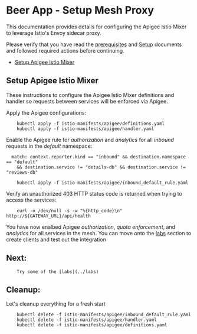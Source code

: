 # Beer App - Setup Mesh Proxy 
This documentation provides details for configuring the Apigee Istio Mixer to leverage Istio's Envoy sidecar proxy. 

Please verify that you have read the [prerequisites](PREREQUISITES.md) and [Setup](SETUP.md) documents and followed required actions before continuing.

* [Setup Apigee Istio Mixer](#setup_apigee_istio_mixer)


## <a name="setup_apigee_istio_mixer">Setup Apigee Istio Mixer</a>
These instructions to configure the Apigee Istio Mixer definitions and handler so requests between services will be enforced via Apigee. 

Apply the Apigee configurations:

        kubectl apply -f istio-manifests/apigee/definitions.yaml
        kubectl apply -f istio-manifests/apigee/handler.yaml

Enable the Apigee rule for *authorization* and *analytics* for all _inbound_ requests in the _default_ namespace:
```
  match: context.reporter.kind == "inbound" && destination.namespace == "default"
    && destination.service != "details-db" && destination.service != "reviews-db"
```
        kubectl apply -f istio-manifests/apigee/inbound_default_rule.yaml

Verify an unauthorized 403 HTTP status code is returned when trying to access the services:

        curl -o /dev/null -s -w "%{http_code}\n" http://${GATEWAY_URL}/api/health

You have now enalbed Apigee *authorization*, *quota enforcement*, and *analytics* for all services in the mesh. You can move onto the [labs](../labs) section to create clients and test out the integration


## <a name="next"></a>Next:

        Try some of the [labs](../labs)


## <a name="cleanup"></a>Cleanup:
Let's cleanup everything for a fresh start

        kubectl delete -f istio-manifests/apigee/inbound_default_rule.yaml
        kubectl delete -f istio-manifests/apigee/handler.yaml
        kubectl delete -f istio-manifests/apigee/definitions.yaml

